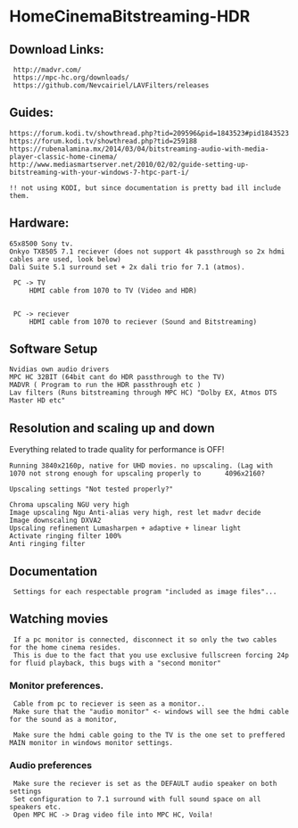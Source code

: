 # HomeCinemaBitstreaming-HDR
## Download Links: 
     http://madvr.com/
     https://mpc-hc.org/downloads/
     https://github.com/Nevcairiel/LAVFilters/releases

## Guides: 
    
    https://forum.kodi.tv/showthread.php?tid=209596&pid=1843523#pid1843523
    https://forum.kodi.tv/showthread.php?tid=259188
    https://rubenalamina.mx/2014/03/04/bitstreaming-audio-with-media-player-classic-home-cinema/
    http://www.mediasmartserver.net/2010/02/02/guide-setting-up-bitstreaming-with-your-windows-7-htpc-part-i/
    
    !! not using KODI, but since documentation is pretty bad ill include them.
    
## Hardware:

    65x8500 Sony tv.
    Onkyo TX8505 7.1 reciever (does not support 4k passthrough so 2x hdmi cables are used, look below)
    Dali Suite 5.1 surround set + 2x dali trio for 7.1 (atmos).
     
     PC -> TV 
         HDMI cable from 1070 to TV (Video and HDR)


     PC -> reciever 
         HDMI cable from 1070 to reciever (Sound and Bitstreaming)


## Software Setup
    Nvidias own audio drivers
    MPC HC 32BIT (64bit cant do HDR passthrough to the TV)
    MADVR ( Program to run the HDR passthrough etc )
    Lav filters (Runs bitstreaming through MPC HC) "Dolby EX, Atmos DTS Master HD etc"




## Resolution and scaling up and down
   
   Everything related to trade quality for performance is OFF!
    
    Running 3840x2160p, native for UHD movies. no upscaling. (Lag with 1070 not strong enough for upscaling properly to      4096x2160?

    Upscaling settings "Not tested properly?"

    Chroma upscaling NGU very high
    Image upscaling Ngu Anti-alias very high, rest let madvr decide
    Image downscaling DXVA2
    Upscaling refinement Lumasharpen + adaptive + linear light
    Activate ringing filter 100%
    Anti ringing filter 


## Documentation

     Settings for each respectable program "included as image files"... 

## Watching movies
     
     If a pc monitor is connected, disconnect it so only the two cables for the home cinema resides.
     This is due to the fact that you use exclusive fullscreen forcing 24p for fluid playback, this bugs with a "second monitor"

     
### Monitor preferences.

     Cable from pc to reciever is seen as a monitor..
     Make sure that the "audio monitor" <- windows will see the hdmi cable for the sound as a monitor, 

     Make sure the hdmi cable going to the TV is the one set to preffered MAIN monitor in windows monitor settings. 
     
### Audio preferences

     Make sure the reciever is set as the DEFAULT audio speaker on both settings 
     Set configuration to 7.1 surround with full sound space on all speakers etc.
     Open MPC HC -> Drag video file into MPC HC, Voila!
